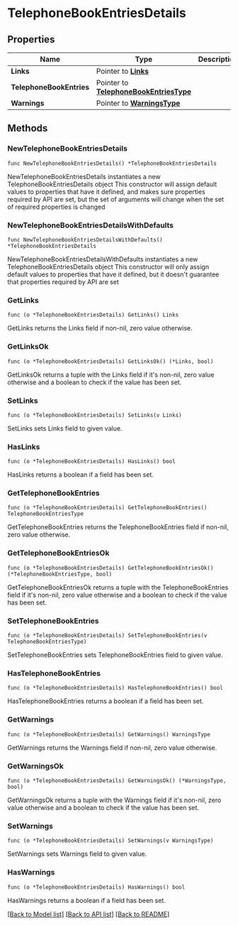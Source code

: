 # TelephoneBookEntriesDetails

## Properties

Name | Type | Description | Notes
------------ | ------------- | ------------- | -------------
**Links** | Pointer to [**Links**](Links.md) |  | [optional] 
**TelephoneBookEntries** | Pointer to [**TelephoneBookEntriesType**](TelephoneBookEntriesType.md) |  | [optional] 
**Warnings** | Pointer to [**WarningsType**](WarningsType.md) |  | [optional] 

## Methods

### NewTelephoneBookEntriesDetails

`func NewTelephoneBookEntriesDetails() *TelephoneBookEntriesDetails`

NewTelephoneBookEntriesDetails instantiates a new TelephoneBookEntriesDetails object
This constructor will assign default values to properties that have it defined,
and makes sure properties required by API are set, but the set of arguments
will change when the set of required properties is changed

### NewTelephoneBookEntriesDetailsWithDefaults

`func NewTelephoneBookEntriesDetailsWithDefaults() *TelephoneBookEntriesDetails`

NewTelephoneBookEntriesDetailsWithDefaults instantiates a new TelephoneBookEntriesDetails object
This constructor will only assign default values to properties that have it defined,
but it doesn't guarantee that properties required by API are set

### GetLinks

`func (o *TelephoneBookEntriesDetails) GetLinks() Links`

GetLinks returns the Links field if non-nil, zero value otherwise.

### GetLinksOk

`func (o *TelephoneBookEntriesDetails) GetLinksOk() (*Links, bool)`

GetLinksOk returns a tuple with the Links field if it's non-nil, zero value otherwise
and a boolean to check if the value has been set.

### SetLinks

`func (o *TelephoneBookEntriesDetails) SetLinks(v Links)`

SetLinks sets Links field to given value.

### HasLinks

`func (o *TelephoneBookEntriesDetails) HasLinks() bool`

HasLinks returns a boolean if a field has been set.

### GetTelephoneBookEntries

`func (o *TelephoneBookEntriesDetails) GetTelephoneBookEntries() TelephoneBookEntriesType`

GetTelephoneBookEntries returns the TelephoneBookEntries field if non-nil, zero value otherwise.

### GetTelephoneBookEntriesOk

`func (o *TelephoneBookEntriesDetails) GetTelephoneBookEntriesOk() (*TelephoneBookEntriesType, bool)`

GetTelephoneBookEntriesOk returns a tuple with the TelephoneBookEntries field if it's non-nil, zero value otherwise
and a boolean to check if the value has been set.

### SetTelephoneBookEntries

`func (o *TelephoneBookEntriesDetails) SetTelephoneBookEntries(v TelephoneBookEntriesType)`

SetTelephoneBookEntries sets TelephoneBookEntries field to given value.

### HasTelephoneBookEntries

`func (o *TelephoneBookEntriesDetails) HasTelephoneBookEntries() bool`

HasTelephoneBookEntries returns a boolean if a field has been set.

### GetWarnings

`func (o *TelephoneBookEntriesDetails) GetWarnings() WarningsType`

GetWarnings returns the Warnings field if non-nil, zero value otherwise.

### GetWarningsOk

`func (o *TelephoneBookEntriesDetails) GetWarningsOk() (*WarningsType, bool)`

GetWarningsOk returns a tuple with the Warnings field if it's non-nil, zero value otherwise
and a boolean to check if the value has been set.

### SetWarnings

`func (o *TelephoneBookEntriesDetails) SetWarnings(v WarningsType)`

SetWarnings sets Warnings field to given value.

### HasWarnings

`func (o *TelephoneBookEntriesDetails) HasWarnings() bool`

HasWarnings returns a boolean if a field has been set.


[[Back to Model list]](../README.md#documentation-for-models) [[Back to API list]](../README.md#documentation-for-api-endpoints) [[Back to README]](../README.md)


